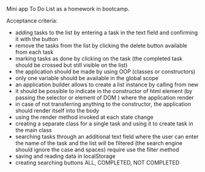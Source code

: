 Mini app To Do List as a homework in bootcamp.

Acceptance criteria:
- adding tasks to the list by entering a task in the text field and confirming it with the button
- remove the tasks from the list by clicking the delete button available from  each task
- marking tasks as done by clicking on the task (the completed task should be crossed but still visible on the list)
- the application should be made by using OOP (classes or constructors)
- only one variable should be available in the global scope 
- an application builder allows to create a list instance by calling from new
- it should be possible to indicate in the constructor of html element (by passing the selector or element of  DOM ) where the application render
- in case of not transferring anything to the constructor, the application should render itself into the body
- using the render method invoked at each state change
- creating a separate class for a single task and using it to create task in the main class
- searching tasks through an additional text field where the user can enter the name of the task and the list will be filtered (the search engine should ignore the case and spaces) require use the filter method
- saving and reading data in localStorage
- creating searching buttons ALL, COMPLETED, NOT COMPLETED